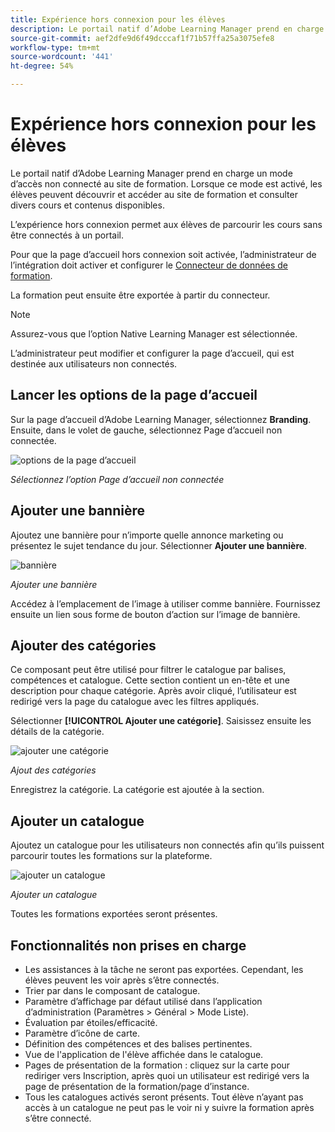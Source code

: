 ```yaml
---
title: Expérience hors connexion pour les élèves
description: Le portail natif d’Adobe Learning Manager prend en charge un mode d’accès non connecté au site de formation. Lorsque ce mode est activé, les élèves peuvent découvrir et accéder au site de formation et consulter divers cours et contenus disponibles. L’expérience hors connexion permet aux élèves de parcourir les cours sans être connectés à un portail.
source-git-commit: aef2dfe9d6f49dcccaf1f71b57ffa25a3075efe8
workflow-type: tm+mt
source-wordcount: '441'
ht-degree: 54%

---
```


# Expérience hors connexion pour les élèves

Le portail natif d’Adobe Learning Manager prend en charge un mode d’accès non connecté au site de formation. Lorsque ce mode est activé, les élèves peuvent découvrir et accéder au site de formation et consulter divers cours et contenus disponibles.

L’expérience hors connexion permet aux élèves de parcourir les cours sans être connectés à un portail.

Pour que la page d’accueil hors connexion soit activée, l’administrateur de l’intégration doit activer et configurer le [Connecteur de données de formation](/help/migrated/integration-admin/feature-summary/connectors.md#training-data-access).

La formation peut ensuite être exportée à partir du connecteur.

>[!NOTE]
>
>Assurez-vous que l’option Native Learning Manager est sélectionnée.

L’administrateur peut modifier et configurer la page d’accueil, qui est destinée aux utilisateurs non connectés.

## Lancer les options de la page d’accueil

Sur la page d’accueil d’Adobe Learning Manager, sélectionnez **Branding**. Ensuite, dans le volet de gauche, sélectionnez Page d’accueil non connectée.

![options de la page d’accueil](assets/non-logged-in-homepage.png)

*Sélectionnez l’option Page d’accueil non connectée*

## Ajouter une bannière

Ajoutez une bannière pour n’importe quelle annonce marketing ou présentez le sujet tendance du jour. Sélectionner **Ajouter une bannière**.

![bannière](assets/add-banner-image.png)

*Ajouter une bannière*

Accédez à l’emplacement de l’image à utiliser comme bannière. Fournissez ensuite un lien sous forme de bouton d’action sur l’image de bannière.

## Ajouter des catégories

Ce composant peut être utilisé pour filtrer le catalogue par balises, compétences et catalogue. Cette section contient un en-tête et une description pour chaque catégorie. Après avoir cliqué, l’utilisateur est redirigé vers la page du catalogue avec les filtres appliqués.

Sélectionner **[!UICONTROL Ajouter une catégorie]**. Saisissez ensuite les détails de la catégorie.

![ajouter une catégorie](assets/add-category.png)

*Ajout des catégories*

Enregistrez la catégorie. La catégorie est ajoutée à la section.

## Ajouter un catalogue

Ajoutez un catalogue pour les utilisateurs non connectés afin qu’ils puissent parcourir toutes les formations sur la plateforme.

![ajouter un catalogue](assets/add-catalog.png)

*Ajouter un catalogue*

Toutes les formations exportées seront présentes.

## Fonctionnalités non prises en charge

* Les assistances à la tâche ne seront pas exportées. Cependant, les élèves peuvent les voir après s’être connectés.
* Trier par dans le composant de catalogue.
* Paramètre d’affichage par défaut utilisé dans l’application d’administration (Paramètres > Général > Mode Liste).
* Évaluation par étoiles/efficacité.
* Paramètre d’icône de carte.
* Définition des compétences et des balises pertinentes.
* Vue de l&#39;application de l&#39;élève affichée dans le catalogue.
* Pages de présentation de la formation : cliquez sur la carte pour rediriger vers Inscription, après quoi un utilisateur est redirigé vers la page de présentation de la formation/page d’instance.
* Tous les catalogues activés seront présents. Tout élève n’ayant pas accès à un catalogue ne peut pas le voir ni y suivre la formation après s’être connecté.

